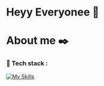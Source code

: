 # Heyy Everyonee 👋

# About me ✒️

### 🧰 Tech stack :
[![My Skills](https://skillicons.dev/icons?i=python,java,html,css,vscode,github,firebase,flutter)](https://skillicons.dev)

